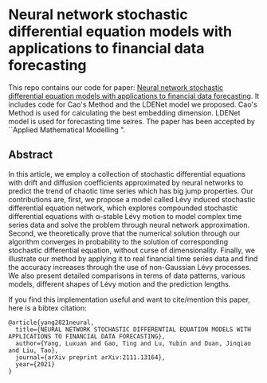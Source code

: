 # Neural network stochastic differential equation models with applications to financial data forecasting 
This repo contains our code for paper: [Neural network stochastic differential equation models with applications to financial data forecasting](http://arxiv.org/abs/2111.13164).
It includes code for Cao's Method and the LDENet model we proposed. Cao's Method is used for calculating the best embedding dimension. LDENet model is used for forecasting time seires.  The paper has been accepted by ``Applied Mathematical Modelling ".

## Abstract

In this article, we employ a collection of stochastic differential equations with drift and diffusion coefficients approximated by neural networks to predict the trend of chaotic time series which has big jump properties. Our contributions are, first, we propose a model called Lévy induced stochastic differential equation network, which explores compounded stochastic differential equations with α-stable Lévy motion to model complex time series data and solve the problem through neural network approximation. Second, we theoretically prove that the numerical solution through our algorithm converges in probability to the solution of corresponding stochastic differential equation, without curse of dimensionality. Finally, we illustrate our method by applying it to real financial time series data and find the accuracy increases through the use of non-Gaussian Lévy processes. We also present detailed comparisons in terms of data patterns, various models, different shapes of Lévy motion and the prediction lengths.

If you find this implementation useful and want to cite/mention this paper, here is a bibtex citation:
```
@article{yang2021neural,
  title={NEURAL NETWORK STOCHASTIC DIFFERENTIAL EQUATION MODELS WITH APPLICATIONS TO FINANCIAL DATA FORECASTING},
  author={Yang, Luxuan and Gao, Ting and Lu, Yubin and Duan, Jinqiao and Liu, Tao},
  journal={arXiv preprint arXiv:2111.13164},
  year={2021}
}
```
